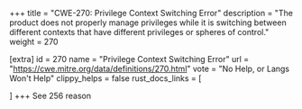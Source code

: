 +++
title = "CWE-270: Privilege Context Switching Error"
description	= "The product does not properly manage privileges while it is switching between different contexts that have different privileges or spheres of control."
weight = 270

[extra]
id = 270
name = "Privilege Context Switching Error"
url = "https://cwe.mitre.org/data/definitions/270.html"
vote = "No Help, or Langs Won't Help"
clippy_helps = false
rust_docs_links = [
	
]
+++
See 256 reason
